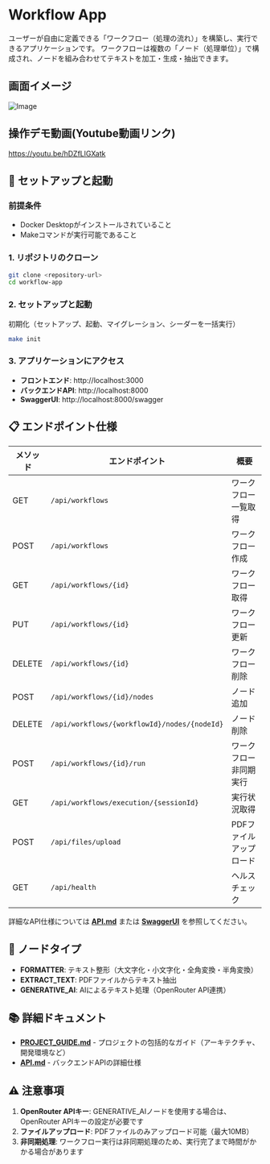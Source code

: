 # Workflow App

ユーザーが自由に定義できる「ワークフロー（処理の流れ）」を構築し、実行できるアプリケーションです。
ワークフローは複数の「ノード（処理単位）」で構成され、ノードを組み合わせてテキストを加工・生成・抽出できます。

## 画面イメージ
<img alt="Image" src="https://github.com/user-attachments/assets/65e14370-c282-4e5a-88dd-2581c9fcb34d" />

## 操作デモ動画(Youtube動画リンク)
https://youtu.be/hDZfLlGXatk


## 🚀 セットアップと起動

### 前提条件

- Docker Desktopがインストールされていること
- Makeコマンドが実行可能であること

### 1. リポジトリのクローン

```bash
git clone <repository-url>
cd workflow-app
```

### 2. セットアップと起動
初期化（セットアップ、起動、マイグレーション、シーダーを一括実行）
```bash
make init
```

### 3. アプリケーションにアクセス

- **フロントエンド**: http://localhost:3000
- **バックエンドAPI**: http://localhost:8000
- **SwaggerUI**: http://localhost:8000/swagger

## 📋 エンドポイント仕様

| メソッド | エンドポイント                  | 概要                           |
|----------|----------------------------------|--------------------------------|
| GET      | `/api/workflows`                | ワークフロー一覧取得           |
| POST     | `/api/workflows`                | ワークフロー作成               |
| GET      | `/api/workflows/{id}`           | ワークフロー取得               |
| PUT      | `/api/workflows/{id}`           | ワークフロー更新               |
| DELETE   | `/api/workflows/{id}`           | ワークフロー削除               |
| POST     | `/api/workflows/{id}/nodes`     | ノード追加                     |
| DELETE   | `/api/workflows/{workflowId}/nodes/{nodeId}` | ノード削除 |
| POST     | `/api/workflows/{id}/run`       | ワークフロー非同期実行         |
| GET      | `/api/workflows/execution/{sessionId}` | 実行状況取得 |
| POST     | `/api/files/upload`             | PDFファイルアップロード        |
| GET      | `/api/health`                   | ヘルスチェック                 |

詳細なAPI仕様については **[API.md](API.md)** または **[SwaggerUI](http://localhost:8000/swagger)** を参照してください。

## 🔧 ノードタイプ

- **FORMATTER**: テキスト整形（大文字化・小文字化・全角変換・半角変換）
- **EXTRACT_TEXT**: PDFファイルからテキスト抽出
- **GENERATIVE_AI**: AIによるテキスト処理（OpenRouter API連携）

## 📚 詳細ドキュメント

- **[PROJECT_GUIDE.md](PROJECT_GUIDE.md)** - プロジェクトの包括的なガイド（アーキテクチャ、開発環境など）
- **[API.md](API.md)** - バックエンドAPIの詳細仕様

## ⚠️ 注意事項

1. **OpenRouter APIキー**: GENERATIVE_AIノードを使用する場合は、OpenRouter APIキーの設定が必要です
2. **ファイルアップロード**: PDFファイルのみアップロード可能（最大10MB）
3. **非同期処理**: ワークフロー実行は非同期処理のため、実行完了まで時間がかかる場合があります

